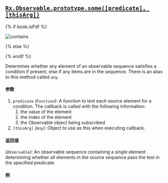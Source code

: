 ## [`Rx.Observable.prototype.some([predicate], [thisArg])`](https://github.com/Reactive-Extensions/RxJS/blob/master/src/core/linq/observable/some.js)

{% if book.isPdf %}

![contains](http://reactivex.io/documentation/operators/images/contains.png)

{% else %}

<rx-marbles key="some"></rx-marbles>

{% endif %}

Determines whether any element of an observable sequence satisfies a condition if present, else if any items are in the sequence.  There is an alias to this method called `any`.

#### 参数
1. `predicate` *(`Function`)*: A function to test each source element for a condition. The callback is called with the following information:
    1. the value of the element
    2. the index of the element
    3. the Observable object being subscribed
2. `[thisArg]` *(`Any`)*: Object to use as this when executing callback.

#### 返回值
*(`Observable`)*: An observable sequence containing a single element determining whether all elements in the source sequence pass the test in the specified predicate. 

#### 例

[](http://jsbin.com/sekud/1/embed?js,console)
